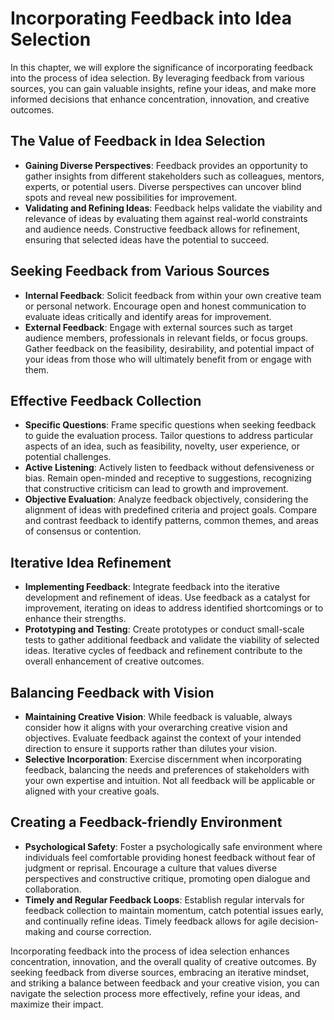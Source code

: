 Incorporating Feedback into Idea Selection
===================================================

In this chapter, we will explore the significance of incorporating feedback into the process of idea selection. By leveraging feedback from various sources, you can gain valuable insights, refine your ideas, and make more informed decisions that enhance concentration, innovation, and creative outcomes.

The Value of Feedback in Idea Selection
---------------------------------------

* **Gaining Diverse Perspectives**: Feedback provides an opportunity to gather insights from different stakeholders such as colleagues, mentors, experts, or potential users. Diverse perspectives can uncover blind spots and reveal new possibilities for improvement.
* **Validating and Refining Ideas**: Feedback helps validate the viability and relevance of ideas by evaluating them against real-world constraints and audience needs. Constructive feedback allows for refinement, ensuring that selected ideas have the potential to succeed.

Seeking Feedback from Various Sources
-------------------------------------

* **Internal Feedback**: Solicit feedback from within your own creative team or personal network. Encourage open and honest communication to evaluate ideas critically and identify areas for improvement.
* **External Feedback**: Engage with external sources such as target audience members, professionals in relevant fields, or focus groups. Gather feedback on the feasibility, desirability, and potential impact of your ideas from those who will ultimately benefit from or engage with them.

Effective Feedback Collection
-----------------------------

* **Specific Questions**: Frame specific questions when seeking feedback to guide the evaluation process. Tailor questions to address particular aspects of an idea, such as feasibility, novelty, user experience, or potential challenges.
* **Active Listening**: Actively listen to feedback without defensiveness or bias. Remain open-minded and receptive to suggestions, recognizing that constructive criticism can lead to growth and improvement.
* **Objective Evaluation**: Analyze feedback objectively, considering the alignment of ideas with predefined criteria and project goals. Compare and contrast feedback to identify patterns, common themes, and areas of consensus or contention.

Iterative Idea Refinement
-------------------------

* **Implementing Feedback**: Integrate feedback into the iterative development and refinement of ideas. Use feedback as a catalyst for improvement, iterating on ideas to address identified shortcomings or to enhance their strengths.
* **Prototyping and Testing**: Create prototypes or conduct small-scale tests to gather additional feedback and validate the viability of selected ideas. Iterative cycles of feedback and refinement contribute to the overall enhancement of creative outcomes.

Balancing Feedback with Vision
------------------------------

* **Maintaining Creative Vision**: While feedback is valuable, always consider how it aligns with your overarching creative vision and objectives. Evaluate feedback against the context of your intended direction to ensure it supports rather than dilutes your vision.
* **Selective Incorporation**: Exercise discernment when incorporating feedback, balancing the needs and preferences of stakeholders with your own expertise and intuition. Not all feedback will be applicable or aligned with your creative goals.

Creating a Feedback-friendly Environment
----------------------------------------

* **Psychological Safety**: Foster a psychologically safe environment where individuals feel comfortable providing honest feedback without fear of judgment or reprisal. Encourage a culture that values diverse perspectives and constructive critique, promoting open dialogue and collaboration.
* **Timely and Regular Feedback Loops**: Establish regular intervals for feedback collection to maintain momentum, catch potential issues early, and continually refine ideas. Timely feedback allows for agile decision-making and course correction.

Incorporating feedback into the process of idea selection enhances concentration, innovation, and the overall quality of creative outcomes. By seeking feedback from diverse sources, embracing an iterative mindset, and striking a balance between feedback and your creative vision, you can navigate the selection process more effectively, refine your ideas, and maximize their impact.

